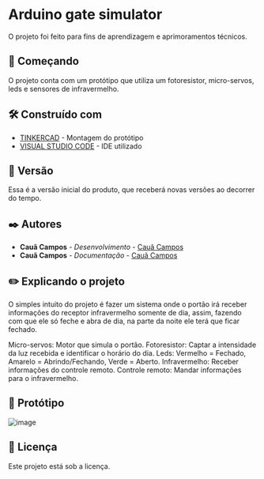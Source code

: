 # Arduino gate simulator
O projeto foi feito para fins de aprendizagem e aprimoramentos técnicos.

## 🚀 Começando

O projeto conta com um protótipo que utiliza um fotoresistor, micro-servos, leds e sensores de infravermelho. 

## 🛠️ Construído com

* [TINKERCAD](https://www.tinkercad.com/) - Montagem do protótipo
* [VISUAL STUDIO CODE](https://code.visualstudio.com/) - IDE utilizado

## 📌 Versão

Essa é a versão inicial do produto, que receberá novas versões ao decorrer do tempo.

## ✒️ Autores

* **Cauã Campos** - *Desenvolvimento* - [Cauã Campos](https://github.com/c-Campos-ss)
* **Cauã Campos** - *Documentação* - [Cauã Campos](https://github.com/c-Campos-ss)

## ✏️ Explicando o projeto

O simples intuito do projeto é fazer um sistema onde o portão irá receber informações do receptor infravermelho somente de dia, assim, fazendo com que ele só feche e abra de dia, na parte da noite ele terá que ficar fechado.

Micro-servos: Motor que simula o portão.
Fotoresistor: Captar a intensidade da luz recebida e identificar o horário do dia.
Leds: Vermelho = Fechado, Amarelo = Abrindo/Fechando, Verde = Aberto.
Infravermelho: Receber informações do controle remoto.
Controle remoto: Mandar informações para o infravermelho.

## 📸 Protótipo

![image](![image](![image](https://user-images.githubusercontent.com/73807067/212785869-50dc047f-e6c6-43cd-97fc-2e51fdff1fdc.png)))

## 📄 Licença

Este projeto está sob a licença.
